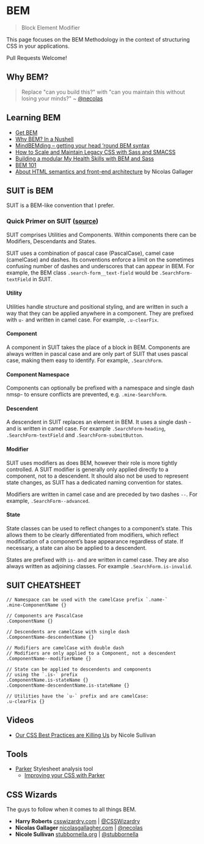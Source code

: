 # BEM

> Block Element Modifier

This page focuses on the BEM Methodology in the context of structuring CSS in your applications.

Pull Requests Welcome!

## Why BEM?

> Replace "can you build this?" with "can you maintain this without losing your minds?" ~ [@necolas](https://twitter.com/necolas/status/360170108028600320?ref_src=twsrc%5Etfw)

## Learning BEM

- [Get BEM](http://getbem.com/introduction/)
- [Why BEM? In a Nushell](https://blog.decaf.de/2015/06/24/why-bem-in-a-nutshell/)
- [MindBEMding – getting your head ’round BEM syntax](https://csswizardry.com/2013/01/mindbemding-getting-your-head-round-bem-syntax/)
- [How to Scale and Maintain Legacy CSS with Sass and SMACSS](https://webuild.envato.com/blog/how-to-scale-and-maintain-legacy-css-with-sass-and-smacss/)
- [Building a modular My Health Skills with BEM and Sass](http://bluegg.co.uk/blog/building-my-health-skills-part-3)
- [BEM 101](https://css-tricks.com/bem-101/)
- [About HTML semantics and front-end architecture](http://nicolasgallagher.com/about-html-semantics-front-end-architecture/) by Nicolas Gallager

## SUIT is BEM

SUIT is a BEM-like convention that I prefer.

### Quick Primer on SUIT ([source](https://webdesign.tutsplus.com/tutorials/using-postcss-with-bem-and-suit-methodologies--cms-24592))

SUIT comprises Utilities and Components. Within components there can be Modifiers, Descendants and States.

SUIT uses a combination of pascal case (PascalCase), camel case (camelCase) and dashes. Its conventions enforce a limit on the sometimes confusing number of dashes and underscores that can appear in BEM. For example, the BEM class `.search-form__text-field` would be `.SearchForm-textField` in SUIT.

#### Utility
Utilities handle structure and positional styling, and are written in such a way that they can be applied anywhere in a component. They are prefixed with `u-` and written in camel case. For example, `.u-clearFix`.

#### Component
A component in SUIT takes the place of a block in BEM. Components are always written in pascal case and are only part of SUIT that uses pascal case, making them easy to identify. For example, `.SearchForm`.

#### Component Namespace

Components can optionally be prefixed with a namespace and single dash nmsp- to ensure conflicts are prevented, e.g. `.mine-SearchForm`.

#### Descendent
A descendent in SUIT replaces an element in BEM. It uses a single dash - and is written in camel case. For example `.SearchForm-heading`, `.SearchForm-textField` and `.SearchForm-submitButton`.

#### Modifier
SUIT uses modifiers as does BEM, however their role is more tightly controlled. A SUIT modifier is generally only applied directly to a component, not to a descendent. It should also not be used to represent state changes, as SUIT has a dedicated naming convention for states.

Modifiers are written in camel case and are preceded by two dashes `--`. For example,  `.SearchForm--advanced`.

#### State
State classes can be used to reflect changes to a component’s state. This allows them to be clearly differentiated from modifiers, which reflect modification of a component’s base appearance regardless of state. If necessary, a state can also be applied to a descendent.

States are prefixed with `is-` and are written in camel case. They are also always written as adjoining classes. For example  `.SearchForm.is-invalid`.

## SUIT CHEATSHEET

```
// Namespace can be used with the camelCase prefix `.name-`
.mine-ComponentName {}

// Components are PascalCase
.ComponentName {}

// Descendents are camelCase with single dash
.ComponentName-descendentName {}

// Modifiers are camelCase with double dash
// Modifiers are only applied to a Component, not a descendent
.ComponentName--modifierName {}

// State can be applied to descendents and components
// using the `.is-` prefix
.ComponentName.is-stateName {}
.ComponentName-descendentName.is-stateName {}

// Utilities have the `u-` prefix and are camelCase:
.u-clearFix {}
```


## Videos

- [Our CSS Best Practices are Killing Us](https://vimeo.com/72759139) by Nicole Sullivan

## Tools

- [Parker](https://github.com/katiefenn/parker) Stylesheet analysis tool
  - [Improving your CSS with Parker](https://csswizardry.com/2016/06/improving-your-css-with-parker/)

## CSS Wizards

The guys to follow when it comes to all things BEM.

- **Harry Roberts** [csswizardry.com](https://csswizardry.com) | [@CSSWizardry](https://twitter.com/csswizardry)
- **Nicolas Gallager** [nicolasgallagher.com](http://nicolasgallagher.com) | [@necolas](https://twitter.com/necolas)
- **Nicole Sullivan** [stubbornella.org](http://www.stubbornella.org/content/) | [@stubbornella](https://twitter.com/stubbornella)
